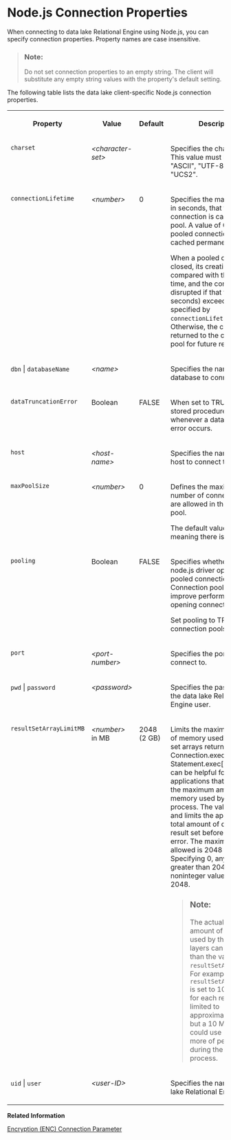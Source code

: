<!-- loio934f35e295c847698eb5c9e96e26efa9 -->

# Node.js Connection Properties

When connecting to data lake Relational Engine using Node.js, you can specify connection properties. Property names are case insensitive.



> ### Note:  
> Do not set connection properties to an empty string. The client will substitute any empty string values with the property's default setting.



The following table lists the data lake client-specific Node.js connection properties.


<table>
<tr>
<th valign="top">

Property



</th>
<th valign="top">

Value



</th>
<th valign="top">

Default



</th>
<th valign="top">

Description



</th>
</tr>
<tr>
<td valign="top">

`charset`



</td>
<td valign="top">

 *<character-set\>* 



</td>
<td valign="top">



</td>
<td valign="top">

Specifies the character set. This value must be either "ASCII", "UTF-8", or "UCS2".



</td>
</tr>
<tr>
<td valign="top">

`connectionLifetime`



</td>
<td valign="top">

 *<number\>* 



</td>
<td valign="top">

0



</td>
<td valign="top">

Specifies the maximum time, in seconds, that the connection is cached in the pool. A value of 0 causes pooled connections to be cached permanently.

When a pooled connection is closed, its creation time is compared with the current time, and the connection is disrupted if that time span \(in seconds\) exceeds the value specified by `connectionLifetime`. Otherwise, the connection is returned to the connection pool for future reuse.



</td>
</tr>
<tr>
<td valign="top">

`dbn` | `databaseName`



</td>
<td valign="top">

 *<name\>* 



</td>
<td valign="top">



</td>
<td valign="top">

Specifies the name of the database to connect to.



</td>
</tr>
<tr>
<td valign="top">

`dataTruncationError`



</td>
<td valign="top">

Boolean



</td>
<td valign="top">

FALSE



</td>
<td valign="top">

When set to TRUE, fails the stored procedure call whenever a data truncation error occurs.



</td>
</tr>
<tr>
<td valign="top">

`host`



</td>
<td valign="top">

 *<host-name\>* 



</td>
<td valign="top">



</td>
<td valign="top">

Specifies the name of the host to connect to.



</td>
</tr>
<tr>
<td valign="top">

`maxPoolSize`



</td>
<td valign="top">

 *<number\>* 



</td>
<td valign="top">

0



</td>
<td valign="top">

Defines the maximum number of connections that are allowed in the connection pool.

The default value is 0, meaning there is no limit.



</td>
</tr>
<tr>
<td valign="top">

`pooling`



</td>
<td valign="top">

Boolean



</td>
<td valign="top">

FALSE



</td>
<td valign="top">

Specifies whether the node.js driver opens a pooled connection. Connection pools can improve performance for opening connections.

Set pooling to TRUE to use connection pools.



</td>
</tr>
<tr>
<td valign="top">

`port`



</td>
<td valign="top">

 *<port-number\>* 



</td>
<td valign="top">



</td>
<td valign="top">

Specifies the port number to connect to.



</td>
</tr>
<tr>
<td valign="top">

`pwd` | `password`



</td>
<td valign="top">

 *<password\>* 



</td>
<td valign="top">



</td>
<td valign="top">

Specifies the password for the data lake Relational Engine user.



</td>
</tr>
<tr>
<td valign="top">

`resultSetArrayLimitMB`



</td>
<td valign="top">

*<number\>* in MB



</td>
<td valign="top">

2048 \(2 GB\)



</td>
<td valign="top">

Limits the maximum amount of memory used for result set arrays returned by Connection.exec\[ute\] and Statement.exec\[ute\]. This can be helpful for applications that need to limit the maximum amount of memory used by the node process. The value is in MB and limits the approximate total amount of data in the result set before returning an error. The maximum value allowed is 2048 \(2 GB\). Specifying 0, any value greater than 2048, or a noninteger value defaults to 2048.

> ### Note:  
> The actual maximum amount of memory used by the various layers can be higher than the value of `resultSetArrayLimitMB`. For example, if `resultSetArrayLimitMB` is set to 10, the data for each result set is limited to approximately 10 MB, but a 10 MB result set could use 20 MB or more of peak memory during the node process.



</td>
</tr>
<tr>
<td valign="top">

`uid` | `user`



</td>
<td valign="top">

 *<user-ID\>* 



</td>
<td valign="top">



</td>
<td valign="top">

Specifies the name of a data lake Relational Engine user.



</td>
</tr>
</table>

**Related Information**  


[Encryption \(ENC\) Connection Parameter](https://help.sap.com/docs/SAP_HANA_DATA_LAKE/a895964984f210158925ce02750eb580/81408d9a6ce2101493b9c3bd4a39e77e.html)

